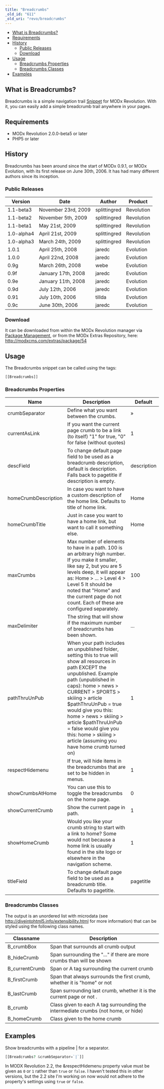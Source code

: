 ```yaml
---
title: "Breadcrumbs"
_old_id: "611"
_old_uri: "revo/breadcrumbs"
---
```


- [What is Breadcrumbs?](#Breadcrumbs-WhatisBreadcrumbs%3F)
- [Requirements](#Breadcrumbs-Requirements)
- [History](#Breadcrumbs-History)
  - [Public Releases](#Breadcrumbs-PublicReleases)
  - [Download](#Breadcrumbs-Download)
- [Usage](#Breadcrumbs-Usage)
  - [Breadcrumbs Properties](#Breadcrumbs-BreadcrumbsProperties)
  - [Breadcrumbs Classes](#Breadcrumbs-BreadcrumbsClasses)
- [Examples](#Breadcrumbs-Examples)



## What is Breadcrumbs?

Breadcrumbs is a simple navigation trail [Snippet](developing-in-modx/basic-development/snippets "Snippets") for MODx Revolution. With it, you can easily add a simple breadcrumb trail anywhere in your pages.

## Requirements

- MODx Revolution 2.0.0-beta5 or later
- PHP5 or later

## History

Breadcrumbs has been around since the start of MODx 0.9.1, or MODx Evolution, with its first release on June 30th, 2006. It has had many different authors since its inception.

### Public Releases

| Version | Date | Author | Product |
|---------|------|--------|---------|
| 1.1-beta3 | November 23rd, 2009 | splittingred | Revolution |
| 1.1-beta2 | November 5th, 2009 | splittingred | Revolution |
| 1.1-beta1 | May 21st, 2009 | splittingred | Revolution |
| 1.0-alpha4 | April 21st, 2009 | splittingred | Revolution |
| 1.0-alpha3 | March 24th, 2009 | splittingred | Revolution |
| 1.0.1 | April 25th, 2008 | jaredc | Evolution |
| 1.0.0 | April 22nd, 2008 | jaredc | Evolution |
| 0.9g | March 26th, 2008 | webe | Evolution |
| 0.9f | January 17th, 2008 | jaredc | Evolution |
| 0.9e | January 11th, 2008 | jaredc | Evolution |
| 0.9d | July 12th, 2006 | jaredc | Evolution |
| 0.91 | July 10th, 2006 | tillda | Evolution |
| 0.9c | June 30th, 2006 | jaredc | Evolution |

### Download

It can be downloaded from within the MODx Revolution manager via [Package Management](developing-in-modx/advanced-development/package-management "Package Management"), or from the MODx Extras Repository, here: <http://modxcms.com/extras/package/54>

## Usage

The Breadcrumbs snippet can be called using the tags:

``` php 
[[Breadcrumbs]]

```

### Breadcrumbs Properties

| Name | Description | Default |
|------|-------------|---------|
| crumbSeparator | Define what you want between the crumbs. | » |
| currentAsLink | If you want the current page crumb to be a link (to itself) "1" for true, "0" for false (without quotes) | 1 |
| descField | To change default page field to be used as a breadcrumb description, default is description. Falls back to pagetitle if description is empty. | description |
| homeCrumbDescription | In case you want to have a custom description of the home link. Defaults to title of home link. | Home |
| homeCrumbTitle | Just in case you want to have a home link, but want to call it something else. | Home |
| maxCrumbs | Max number of elements to have in a path. 100 is an arbitrary high number. If you make it smaller, like say 2, but you are 5 levels deep, it will appear as: Home > ... > Level 4 > Level 5 It should be noted that "Home" and the current page do not count. Each of these are configured separately. | 100 |
| maxDelimiter | The string that will show if the maximum number of breadcrumbs has been shown. | ... |
| pathThruUnPub | When your path includes an unpublished folder, setting this to true will show all resources in path EXCEPT the unpublished. Example path (unpublished in caps): home > news > CURRENT > SPORTS > skiiing > article $pathThruUnPub = true would give you this: home > news > skiiing > article $pathThruUnPub = false would give you this: home > skiiing > article (assuming you have home crumb turned on) | 1 |
| respectHidemenu | If true, will hide items in the breadcrumbs that are set to be hidden in menus. | 1 |
| showCrumbsAtHome | You can use this to toggle the breadcrumbs on the home page. | 0 |
| showCurrentCrumb | Show the current page in path. | 1 |
| showHomeCrumb | Would you like your crumb string to start with a link to home? Some would not because a home link is usually found in the site logo or elsewhere in the navigation scheme. | 1 |
| titleField | To change default page field to be used as a breadcrumb title. Defaults to pagetitle. | pagetitle |

### Breadcrumbs Classes

The output is an unordered list with microdata (see <http://diveintohtml5.info/extensibility.html> for more information) that can be styled using the following class names.

| Classname | Description |
|-----------|-------------|
| B\_crumbBox | Span that surrounds all crumb output |
| B\_hideCrumb | Span surrounding the "..." if there are more crumbs than will be shown |
| B\_currentCrumb | Span or A tag surrounding the current crumb |
| B\_firstCrumb | Span that always surrounds the first crumb, whether it is "home" or not |
| B\_lastCrumb | Span surrounding last crumb, whether it is the current page or not . |
| B\_crumb | Class given to each A tag surrounding the intermediate crumbs (not home, or hide) |
| B\_homeCrumb | Class given to the home crumb |

## Examples

Show breadcrumbs with a pipeline | for a separator.

``` php 
[[Breadcrumbs? &crumbSeparator=`|`]]

```

In MODX Revolution 2.2, the &respectHidemenu property value must be given as `0` or `1` rather than `true` or `false`. I haven't tested this in other versions, but the 2.2 site I'm working on now would not adhere to the property's settings using `true` or `false`.